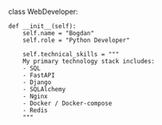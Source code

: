 class WebDeveloper:

    def __init__(self):
        self.name = "Bogdan"
        self.role = "Python Developer"
        
        self.technical_skills = """
        My primary technology stack includes:
        - SQL
        - FastAPI
        - Django
        - SQLAlchemy
        - Nginx
        - Docker / Docker-compose 
        - Redis
        """
